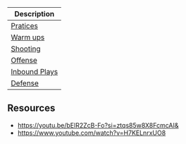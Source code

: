 | Description | 
| ----------- | 
| [Pratices](./practices/README.md) |
| [Warm ups](./drills/warmup.md) |
| [Shooting](./drills/shooting.md) |
| [Offense](./offense/offense.md) |
| [Inbound Plays](./inbound/inbounds.md) |
| [Defense](./defense/defense.md) |

## Resources
- https://youtu.be/bElR2ZcB-Fo?si=ztqs85w8X8FcmcAI&
- https://www.youtube.com/watch?v=H7KELnrxUO8